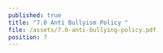 ```yaml
---
published: true
title: "7.0 Anti Bullyism Policy "
file: /assets/7.0-anti-bullying-policy.pdf
position: 7
---
```

